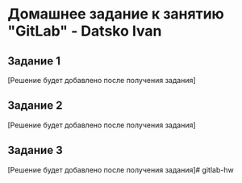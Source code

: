# Домашнее задание к занятию "GitLab" - Datsko Ivan

## Задание 1
[Решение будет добавлено после получения задания]

## Задание 2  
[Решение будет добавлено после получения задания]

## Задание 3
[Решение будет добавлено после получения задания]# gitlab-hw

